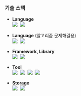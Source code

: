 <!--
**fpdjsns/fpdjsns** is a ✨ _special_ ✨ repository because its `README.md` (this file) appears on your GitHub profile.

Here are some ideas to get you started:

- 🔭 I’m currently working on ...
- 🌱 I’m currently learning ...
- 👯 I’m looking to collaborate on ...
- 🤔 I’m looking for help with ...
- 💬 Ask me about ...
- 📫 How to reach me: ...
- 😄 Pronouns: ...
- ⚡ Fun fact: ...


-->

### 기술 스택  
- **Language** </br>
<img src="https://img.shields.io/badge/Java-007396?style=for-the-badge&logo=Java&logoColor=white"/></a>&nbsp;
<img src="https://img.shields.io/badge/Kotlin-7F52FF?style=for-the-badge&logo=Kotlin&logoColor=white"/></a>&nbsp;
- **Language** (알고리즘 문제해결용) </br>
<img src="https://img.shields.io/badge/Python-3776AB?style=for-the-badge&logo=Python&logoColor=white"/></a>&nbsp;
<img src="https://img.shields.io/badge/-C++-00599C?style=for-the-badge&logo=c%2B%2B&logoColor=white"/></a>&nbsp;

- **Framework, Library**</br>
<img src="https://img.shields.io/badge/Spring Boot-6DB33F?style=for-the-badge&logo=Spring Boot&logoColor=white"/></a>&nbsp;
<img src="https://img.shields.io/badge/swagger-85EA2D?style=for-the-badge&logo=swagger&logoColor=white"/></a>&nbsp;

- **Tool**</br>
<img src="https://img.shields.io/badge/git-F05032?style=for-the-badge&logo=git&logoColor=white"/></a>&nbsp;
<img src="https://img.shields.io/badge/github-181717?style=for-the-badge&logo=github&logoColor=white"/></a>&nbsp;
<img src="https://img.shields.io/badge/jenkins-D24939?style=for-the-badge&logo=jenkins&logoColor=white"/></a>&nbsp;
<img src="https://img.shields.io/badge/gradle-02303A?style=for-the-badge&logo=gradle&logoColor=white"/></a>&nbsp;

- **Storage**</br>
<img src="https://img.shields.io/badge/mysql-4479A1?style=for-the-badge&logo=mysql&logoColor=white"/></a>&nbsp;
<img src="https://img.shields.io/badge/redis-DC382D?style=for-the-badge&logo=redis&logoColor=white"/></a>&nbsp;
  
  
  
